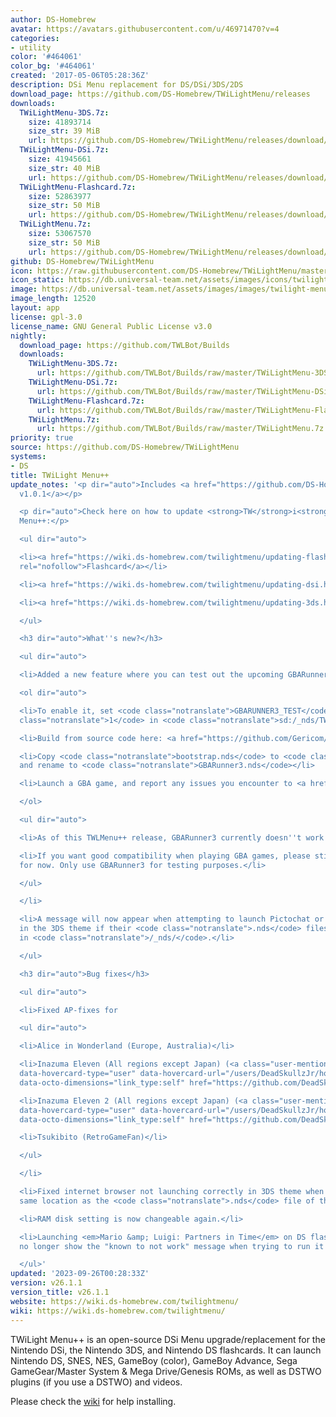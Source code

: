 ```yaml
---
author: DS-Homebrew
avatar: https://avatars.githubusercontent.com/u/46971470?v=4
categories:
- utility
color: '#464061'
color_bg: '#464061'
created: '2017-05-06T05:28:36Z'
description: DSi Menu replacement for DS/DSi/3DS/2DS
download_page: https://github.com/DS-Homebrew/TWiLightMenu/releases
downloads:
  TWiLightMenu-3DS.7z:
    size: 41893714
    size_str: 39 MiB
    url: https://github.com/DS-Homebrew/TWiLightMenu/releases/download/v26.1.1/TWiLightMenu-3DS.7z
  TWiLightMenu-DSi.7z:
    size: 41945661
    size_str: 40 MiB
    url: https://github.com/DS-Homebrew/TWiLightMenu/releases/download/v26.1.1/TWiLightMenu-DSi.7z
  TWiLightMenu-Flashcard.7z:
    size: 52863977
    size_str: 50 MiB
    url: https://github.com/DS-Homebrew/TWiLightMenu/releases/download/v26.1.1/TWiLightMenu-Flashcard.7z
  TWiLightMenu.7z:
    size: 53067570
    size_str: 50 MiB
    url: https://github.com/DS-Homebrew/TWiLightMenu/releases/download/v26.1.1/TWiLightMenu.7z
github: DS-Homebrew/TWiLightMenu
icon: https://raw.githubusercontent.com/DS-Homebrew/TWiLightMenu/master/booter/Twilight%2B%2B-animated%20icon-fix.gif
icon_static: https://db.universal-team.net/assets/images/icons/twilight-menu.png
image: https://db.universal-team.net/assets/images/images/twilight-menu.png
image_length: 12520
layout: app
license: gpl-3.0
license_name: GNU General Public License v3.0
nightly:
  download_page: https://github.com/TWLBot/Builds
  downloads:
    TWiLightMenu-3DS.7z:
      url: https://github.com/TWLBot/Builds/raw/master/TWiLightMenu-3DS.7z
    TWiLightMenu-DSi.7z:
      url: https://github.com/TWLBot/Builds/raw/master/TWiLightMenu-DSi.7z
    TWiLightMenu-Flashcard.7z:
      url: https://github.com/TWLBot/Builds/raw/master/TWiLightMenu-Flashcard.7z
    TWiLightMenu.7z:
      url: https://github.com/TWLBot/Builds/raw/master/TWiLightMenu.7z
priority: true
source: https://github.com/DS-Homebrew/TWiLightMenu
systems:
- DS
title: TWiLight Menu++
update_notes: '<p dir="auto">Includes <a href="https://github.com/DS-Homebrew/nds-bootstrap/releases/tag/v1.0.1">nds-bootstrap
  v1.0.1</a></p>

  <p dir="auto">Check here on how to update <strong>TW</strong>i<strong>L</strong>ight
  Menu++:</p>

  <ul dir="auto">

  <li><a href="https://wiki.ds-homebrew.com/twilightmenu/updating-flashcard.html"
  rel="nofollow">Flashcard</a></li>

  <li><a href="https://wiki.ds-homebrew.com/twilightmenu/updating-dsi.html" rel="nofollow">DSi</a></li>

  <li><a href="https://wiki.ds-homebrew.com/twilightmenu/updating-3ds.html" rel="nofollow">3DS</a></li>

  </ul>

  <h3 dir="auto">What''s new?</h3>

  <ul dir="auto">

  <li>Added a new feature where you can test out the upcoming GBARunner3!

  <ol dir="auto">

  <li>To enable it, set <code class="notranslate">GBARUNNER3_TEST</code> to <code
  class="notranslate">1</code> in <code class="notranslate">sd:/_nds/TWiLightMenu/settings.ini</code></li>

  <li>Build from source code here: <a href="https://github.com/Gericom/GBARunner3">https://github.com/Gericom/GBARunner3</a></li>

  <li>Copy <code class="notranslate">bootstrap.nds</code> to <code class="notranslate">sd:/_nds/TWiLightMenu/emulators/</code>,
  and rename to <code class="notranslate">GBARunner3.nds</code></li>

  <li>Launch a GBA game, and report any issues you encounter to <a href="https://github.com/Gericom/GBARunner3/issues">https://github.com/Gericom/GBARunner3/issues</a></li>

  </ol>

  <ul dir="auto">

  <li>As of this TWLMenu++ release, GBARunner3 currently doesn''t work on DS flashcards.</li>

  <li>If you want good compatibility when playing GBA games, please stick to GBARunner2
  for now. Only use GBARunner3 for testing purposes.</li>

  </ul>

  </li>

  <li>A message will now appear when attempting to launch Pictochat or Download Play
  in the 3DS theme if their <code class="notranslate">.nds</code> files don''t exist
  in <code class="notranslate">/_nds/</code>.</li>

  </ul>

  <h3 dir="auto">Bug fixes</h3>

  <ul dir="auto">

  <li>Fixed AP-fixes for

  <ul dir="auto">

  <li>Alice in Wonderland (Europe, Australia)</li>

  <li>Inazuma Eleven (All regions except Japan) (<a class="user-mention notranslate"
  data-hovercard-type="user" data-hovercard-url="/users/DeadSkullzJr/hovercard" data-octo-click="hovercard-link-click"
  data-octo-dimensions="link_type:self" href="https://github.com/DeadSkullzJr">@DeadSkullzJr</a>)</li>

  <li>Inazuma Eleven 2 (All regions except Japan) (<a class="user-mention notranslate"
  data-hovercard-type="user" data-hovercard-url="/users/DeadSkullzJr/hovercard" data-octo-click="hovercard-link-click"
  data-octo-dimensions="link_type:self" href="https://github.com/DeadSkullzJr">@DeadSkullzJr</a>)</li>

  <li>Tsukibito (RetroGameFan)</li>

  </ul>

  </li>

  <li>Fixed internet browser not launching correctly in 3DS theme when not in the
  same location as the <code class="notranslate">.nds</code> file of the browser.</li>

  <li>RAM disk setting is now changeable again.</li>

  <li>Launching <em>Mario &amp; Luigi: Partners in Time</em> on DS flashcards will
  no longer show the "known to not work" message when trying to run it with nds-bootstrap/B4DS.</li>

  </ul>'
updated: '2023-09-26T00:28:33Z'
version: v26.1.1
version_title: v26.1.1
website: https://wiki.ds-homebrew.com/twilightmenu/
wiki: https://wiki.ds-homebrew.com/twilightmenu/
---
```

TWiLight Menu++ is an open-source DSi Menu upgrade/replacement for the Nintendo DSi, the Nintendo 3DS, and Nintendo DS flashcards. It can launch Nintendo DS, SNES, NES, GameBoy (color), GameBoy Advance, Sega GameGear/Master System & Mega Drive/Genesis ROMs, as well as DSTWO plugins (if you use a DSTWO) and videos.

Please check the [wiki](https://wiki.ds-homebrew.com/twilightmenu/) for help installing.